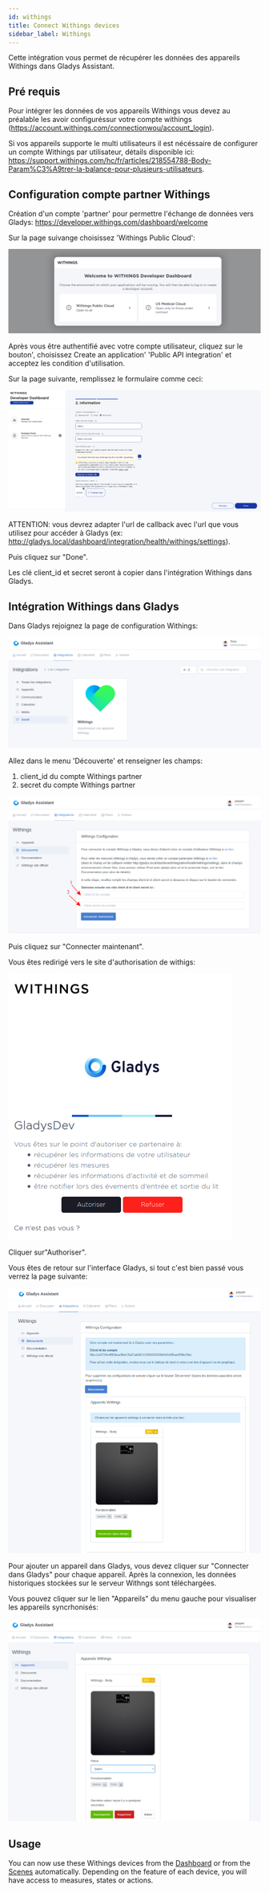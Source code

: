 ```yaml
---
id: withings
title: Connect Withings devices
sidebar_label: Withings
---
```


Cette intégration vous permet de récupérer les données des appareils Withings dans Gladys Assistant.

## Pré requis

Pour intégrer les données de vos appareils Withings vous devez au préalable les avoir configuréssur votre compte withings (https://account.withings.com/connectionwou/account_login).


Si vos appareils supporte le multi utilisateurs il est nécéssaire de configurer un compte Withings par utilisateur, détails disponible ici: https://support.withings.com/hc/fr/articles/218554788-Body-Param%C3%A9trer-la-balance-pour-plusieurs-utilisateurs.

## Configuration compte partner Withings

Création d'un compte 'partner' pour permettre l'échange de données vers Gladys: https://developer.withings.com/dashboard/welcome

Sur la page suivange choisissez 'Withings Public Cloud':

![Création compte Withings partner](../../../../../static/img/docs/en/configuration/withings/withings-partner-config-1.png)

Après vous être authentifié avec votre compte utilisateur, cliquez sur le bouton', choisissez Create an application' 'Public API integration' et acceptez les condition d'utilisation.

Sur la page suivante, remplissez le formulaire comme ceci:

![Création compte Withings partner](../../../../../static/img/docs/en/configuration/withings/withings-partner-config-2.png)

ATTENTION: vous devrez adapter l'url de callback avec l'url que vous utilisez pour accéder à Gladys (ex: http://gladys.local/dashboard/integration/health/withings/settings).

Puis cliquez sur "Done".

Les clé client_id et secret seront à copier dans l'intégration Withings dans Gladys.

## Intégration Withings dans Gladys

Dans Gladys rejoignez la page de configuration Withings:

![Configuration intégration Withings dans Gladys](../../../../../static/img/docs/fr/configuration/withings/withings-settings-config-0.png)

Allez dans le menu 'Découverte' et renseigner les champs:
1. client_id du compte Withings partner
2. secret du compte Withings partner

![Configuration intégration Withings dans Gladys](../../../../../static/img/docs/fr/configuration/withings/withings-settings-config-1.png)

Puis cliquez sur "Connecter maintenant".

Vous êtes redirigé vers le site d'authorisation de withigs:

![Configuration intégration Withings dans Gladys](../../../../../static/img/docs/fr/configuration/withings/withings-settings-config-2.png)

Cliquer sur"Authoriser".

Vous êtes de retour sur l'interface Gladys, si tout c'est bien passé vous verrez la page suivante:

![Configuration intégration Withings dans Gladys](../../../../../static/img/docs/fr/configuration/withings/withings-settings-config-3.png)

Pour ajouter un appareil dans Gladys, vous devez cliquer sur "Connecter dans Gladys" pour chaque appareil. Après la connexion, les données historiques stockées sur le serveur Withngs sont téléchargées.

Vous pouvez cliquer sur le lien "Appareils" du menu gauche pour visualiser les appareils syncrhonisés:

![Configuration intégration Withings dans Gladys](../../../../../static/img/docs/fr/configuration/withings/withings-settings-config-4.png)

## Usage

You can now use these Withings devices from the [Dashboard](../dashboard/devices-in-room.md) or from the [Scenes](../scenes/intro.md) automatically. Depending on the feature of each device, you will have access to measures, states or actions.
